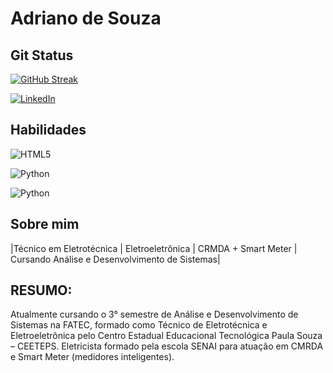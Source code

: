 
# Adriano de Souza

## Git Status
[![GitHub Streak](https://streak-stats.demolab.com/?user=SEUUSERNAME&theme=bear&background=000&border=30A3DC&dates=FFF)](https://git.io/streak-stats)


[![LinkedIn](https://img.shields.io/badge/LinkedIn-000?style=for-the-badge&logo=linkedin&logoColor=0E76A8)](https://www.linkedin.com/in/adriano-bezerra-tecnico-eletrotecnica-eletroeletronica/)


## Habilidades

![HTML5](https://img.shields.io/badge/HTML5-000?style=for-the-badge&logo=html5)

![Python](https://img.shields.io/badge/Python-000?style=for-the-badge&logo=python)


![Python](https://img.shields.io/badge/Python-000?style=for-the-badge&logo=python)


## Sobre mim

|Técnico em Eletrotécnica | Eletroeletrônica | CRMDA + Smart Meter | Cursando Análise e Desenvolvimento de Sistemas|

## RESUMO: 

Atualmente cursando o 3° semestre de Análise e Desenvolvimento de Sistemas na FATEC,  formado como Técnico de Eletrotécnica e Eletroeletrônica pelo Centro Estadual Educacional Tecnológica Paula Souza – CEETEPS. Eletricista formado pela escola SENAI para atuação em CMRDA e Smart Meter (medidores inteligentes).


